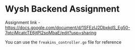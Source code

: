 # Wysh Backend Assignment

Assignment link - https://docs.google.com/document/d/1SFEzIJ2DbxkdS_Eg50-7qtcjMcatcTE6jtPl2soMbaE/edit?usp=sharing

You can use the `freakins_controller.go` file for reference
